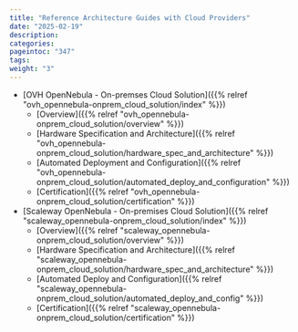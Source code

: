 ```yaml
---
title: "Reference Architecture Guides with Cloud Providers"
date: "2025-02-19"
description:
categories:
pageintoc: "347"
tags:
weight: "3"
---
```


<a id="reference-architecture-guides-with-cloud-providers"></a>

<!--# Reference Architecture Guides with Cloud Providers -->

* [OVH OpenNebula - On-premses Cloud Solution]({{% relref "ovh_opennebula-onprem_cloud_solution/index" %}})
  * [Overview]({{% relref "ovh_opennebula-onprem_cloud_solution/overview" %}})
  * [Hardware Specification and Architecture]({{% relref "ovh_opennebula-onprem_cloud_solution/hardware_spec_and_architecture" %}})
  * [Automated Deployment and Configuration]({{% relref "ovh_opennebula-onprem_cloud_solution/automated_deploy_and_configuration" %}})
  * [Certification]({{% relref "ovh_opennebula-onprem_cloud_solution/certification" %}})
* [Scaleway OpenNebula - On-premises Cloud Solution]({{% relref "scaleway_opennebula-onprem_cloud_solution/index" %}})
  * [Overview]({{% relref "scaleway_opennebula-onprem_cloud_solution/overview" %}})
  * [Hardware Specification and Architecture]({{% relref "scaleway_opennebula-onprem_cloud_solution/hardware_spec_and_architecture" %}})
  * [Automated Deploy and Configuration]({{% relref "scaleway_opennebula-onprem_cloud_solution/automated_deploy_and_config" %}})
  * [Certification]({{% relref "scaleway_opennebula-onprem_cloud_solution/certification" %}})
